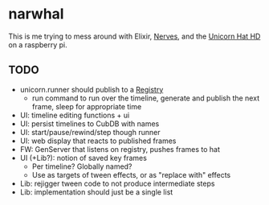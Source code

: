 # narwhal

This is me trying to mess around with Elixir, [Nerves](http://nerves-project.org/), and the 
[Unicorn Hat HD](https://shop.pimoroni.com/products/unicorn-hat-hd) on a raspberry pi.

## TODO

- unicorn.runner should publish to a 
  [Registry](https://hexdocs.pm/elixir/Registry.html#module-using-as-a-pubsub)
  - run command to run over the timeline, generate and publish the 
    next frame, sleep for appropriate time 
- UI: timeline editing functions + ui
- UI: persist timelines to CubDB with names
- UI: start/pause/rewind/step though runner
- UI: web display that reacts to published frames
- FW: GenServer that listens on registry, pushes frames to hat
- UI (+Lib?): notion of saved key frames
  - Per timeline? Globally named?
  - Use as targets of tween effects, or as "replace with" effects
- Lib: rejigger tween code to not produce intermediate steps
- Lib: implementation should just be a single list